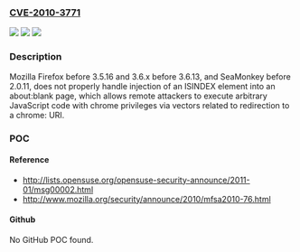 ### [CVE-2010-3771](https://cve.mitre.org/cgi-bin/cvename.cgi?name=CVE-2010-3771)
![](https://img.shields.io/static/v1?label=Product&message=n%2Fa&color=blue)
![](https://img.shields.io/static/v1?label=Version&message=n%2Fa&color=blue)
![](https://img.shields.io/static/v1?label=Vulnerability&message=n%2Fa&color=brighgreen)

### Description

Mozilla Firefox before 3.5.16 and 3.6.x before 3.6.13, and SeaMonkey before 2.0.11, does not properly handle injection of an ISINDEX element into an about:blank page, which allows remote attackers to execute arbitrary JavaScript code with chrome privileges via vectors related to redirection to a chrome: URI.

### POC

#### Reference
- http://lists.opensuse.org/opensuse-security-announce/2011-01/msg00002.html
- http://www.mozilla.org/security/announce/2010/mfsa2010-76.html

#### Github
No GitHub POC found.

